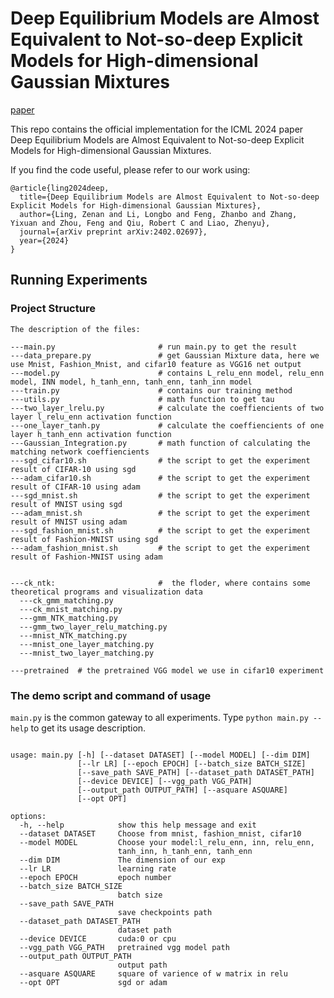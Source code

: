# Deep Equilibrium Models are Almost Equivalent to Not-so-deep Explicit Models for High-dimensional Gaussian Mixtures

[paper](https://arxiv.org/abs/2402.02697)

This repo contains the official implementation for the ICML 2024 paper Deep Equilibrium Models are Almost Equivalent to Not-so-deep Explicit Models for High-dimensional Gaussian Mixtures.

If you find the code useful, please refer to our work using:

```
@article{ling2024deep,
  title={Deep Equilibrium Models are Almost Equivalent to Not-so-deep Explicit Models for High-dimensional Gaussian Mixtures},
  author={Ling, Zenan and Li, Longbo and Feng, Zhanbo and Zhang, Yixuan and Zhou, Feng and Qiu, Robert C and Liao, Zhenyu},
  journal={arXiv preprint arXiv:2402.02697},
  year={2024}
}
```

## Running Experiments

### Project Structure

```
The description of the files:

---main.py                       # run main.py to get the result
---data_prepare.py               # get Gaussian Mixture data, here we use Mnist, Fashion_Mnist, and cifar10 feature as VGG16 net output
---model.py                      # contains L_relu_enn model, relu_enn model, INN model, h_tanh_enn, tanh_enn, tanh_inn model
---train.py                      # contains our training method
---utils.py                      # math function to get tau
---two_layer_lrelu.py            # calculate the coeffiencients of two layer l_relu_enn activation function
---one_layer_tanh.py             # calculate the coeffiencients of one layer h_tanh_enn activation function
---Gaussian_Integration.py       # math function of calculating the matching network coeffiencients 
---sgd_cifar10.sh                # the script to get the experiment result of CIFAR-10 using sgd
---adam_cifar10.sh             	 # the script to get the experiment result of CIFAR-10 using adam
---sgd_mnist.sh                  # the script to get the experiment result of MNIST using sgd
---adam_mnist.sh                 # the script to get the experiment result of MNIST using adam
---sgd_fashion_mnist.sh          # the script to get the experiment result of Fashion-MNIST using sgd
---adam_fashion_mnist.sh         # the script to get the experiment result of Fashion-MNIST using adam


---ck_ntk:                       #  the floder, where contains some theoretical programs and visualization data
  ---ck_gmm_matching.py
  ---ck_mnist_matching.py
  ---gmm_NTK_matching.py
  ---gmm_two_layer_relu_matching.py
  ---mnist_NTK_matching.py
  ---mnist_one_layer_matching.py
  ---mnist_two_layer_matching.py

---pretrained  # the pretrained VGG model we use in cifar10 experiment

```

### The demo script and command of usage

`main.py` is the common gateway to all experiments. Type `python main.py --help` to get its usage description.

```

usage: main.py [-h] [--dataset DATASET] [--model MODEL] [--dim DIM]
               [--lr LR] [--epoch EPOCH] [--batch_size BATCH_SIZE]
               [--save_path SAVE_PATH] [--dataset_path DATASET_PATH]
               [--device DEVICE] [--vgg_path VGG_PATH]
               [--output_path OUTPUT_PATH] [--asquare ASQUARE]
               [--opt OPT]

options:
  -h, --help            show this help message and exit
  --dataset DATASET     Choose from mnist, fashion_mnist, cifar10
  --model MODEL         Choose your model:l_relu_enn, inn, relu_enn,
                        tanh_inn, h_tanh_enn, tanh_enn
  --dim DIM             The dimension of our exp
  --lr LR               learning rate
  --epoch EPOCH         epoch number
  --batch_size BATCH_SIZE
                        batch size
  --save_path SAVE_PATH
                        save checkpoints path
  --dataset_path DATASET_PATH
                        dataset path
  --device DEVICE       cuda:0 or cpu
  --vgg_path VGG_PATH   pretrained vgg model path
  --output_path OUTPUT_PATH
                        output path
  --asquare ASQUARE     square of varience of w matrix in relu
  --opt OPT             sgd or adam

```